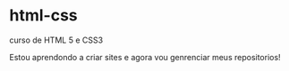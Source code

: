 # html-css
 curso de HTML 5  e CSS3

Estou aprendondo a criar sites e agora vou genrenciar meus repositorios!